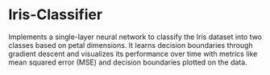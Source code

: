 # Iris-Classifier
Implements a single-layer neural network to classify the Iris dataset into two classes based on petal dimensions. It learns decision boundaries through gradient descent and visualizes its performance over time with metrics like mean squared error (MSE) and decision boundaries plotted on the data.
